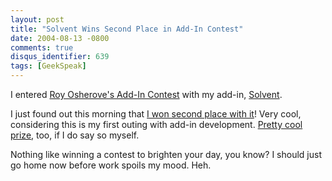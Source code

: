 ```yaml
---
layout: post
title: "Solvent Wins Second Place in Add-In Contest"
date: 2004-08-13 -0800
comments: true
disqus_identifier: 639
tags: [GeekSpeak]
---
```

I entered [Roy Osherove's Add-In
Contest](http://dev.magen.com/AddinContest/default.aspx) with my add-in,
[Solvent](/archive/2004/06/25/solvent---power-toys-for-visual-studio-.net.aspx).
 
 I just found out this morning that [I won second place with
it](http://dev.magen.com/AddinContest/pages/Winners.aspx)! Very cool,
considering this is my first outing with add-in development. [Pretty
cool prize](http://dev.magen.com/AddinContest/pages/Prizes.aspx), too,
if I do say so myself.
 
 Nothing like winning a contest to brighten your day, you know? I should
just go home now before work spoils my mood. Heh.
